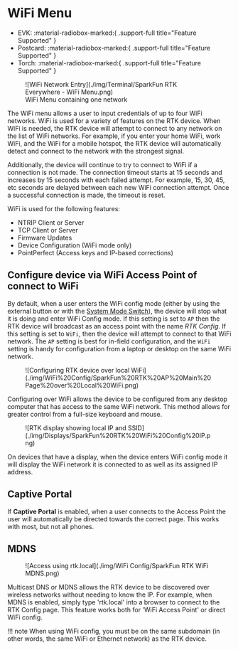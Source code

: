 # WiFi Menu

<!--
Compatibility Icons
====================================================================================

:material-radiobox-marked:{ .support-full title="Feature Supported" }
:material-radiobox-indeterminate-variant:{ .support-partial title="Feature Partially Supported" }
:material-radiobox-blank:{ .support-none title="Feature Not Supported" }
-->

<div class="grid cards fill" markdown>

- EVK: :material-radiobox-marked:{ .support-full title="Feature Supported" }
- Postcard: :material-radiobox-marked:{ .support-full title="Feature Supported" }
- Torch: :material-radiobox-marked:{ .support-full title="Feature Supported" }

</div>

<figure markdown>
![WiFi Network Entry](./img/Terminal/SparkFun RTK Everywhere - WiFi Menu.png)
<figcaption markdown>
WiFi Menu containing one network
</figcaption>
</figure>

The WiFi menu allows a user to input credentials of up to four WiFi networks. WiFi is used for a variety of features on the RTK device. When WiFi is needed, the RTK device will attempt to connect to any network on the list of WiFi networks. For example, if you enter your home WiFi, work WiFi, and the WiFi for a mobile hotspot, the RTK device will automatically detect and connect to the network with the strongest signal.

Additionally, the device will continue to try to connect to WiFi if a connection is not made. The connection timeout starts at 15 seconds and increases by 15 seconds with each failed attempt. For example, 15, 30, 45, etc seconds are delayed between each new WiFi connection attempt. Once a successful connection is made, the timeout is reset.

WiFi is used for the following features:

- NTRIP Client or Server
- TCP Client or Server
- Firmware Updates
- Device Configuration (WiFi mode only)
- PointPerfect (Access keys and IP-based corrections)

## Configure device via WiFi Access Point of connect to WiFi

By default, when a user enters the WiFi config mode (either by using the external button or with the [System Mode Switch](https://docs.sparkfun.com/SparkFun_RTK_Everywhere_Firmware/menu_system/#mode-switch)), the device will stop what it is doing and enter WiFi Config mode. If this setting is set to `AP` then the RTK device will broadcast as an access point with the name *RTK Config*. If this setting is set to `WiFi`, then the device will attempt to connect to that WiFi network. The `AP` setting is best for in-field configuration, and the `WiFi` setting is handy for configuration from a laptop or desktop on the same WiFi network.

<figure markdown>
![Configuring RTK device over local WiFi](./img/WiFi%20Config/SparkFun%20RTK%20AP%20Main%20Page%20over%20Local%20WiFi.png)
<figcaption markdown>
</figcaption>
</figure>

Configuring over WiFi allows the device to be configured from any desktop computer that has access to the same WiFi network. This method allows for greater control from a full-size keyboard and mouse.

<figure markdown>
![RTK display showing local IP and SSID](./img/Displays/SparkFun%20RTK%20WiFi%20Config%20IP.png)
<figcaption markdown>
</figcaption>
</figure>

On devices that have a display, when the device enters WiFi config mode it will display the WiFi network it is connected to as well as its assigned IP address.

## Captive Portal

If **Captive Portal** is enabled, when a user connects to the Access Point the user will automatically be directed towards the correct page. This works with most, but not all phones.

## MDNS

<figure markdown>
![Access using rtk.local](./img/WiFi Config/SparkFun RTK WiFi MDNS.png)
<figcaption markdown>
</figcaption>
</figure>

Multicast DNS or MDNS allows the RTK device to be discovered over wireless networks without needing to know the IP. For example, when MDNS is enabled, simply type 'rtk.local' into a browser to connect to the RTK Config page. This feature works both for 'WiFi Access Point' or direct WiFi config.

!!! note
	When using WiFi config, you must be on the same subdomain (in other words, the same WiFi or Ethernet network) as the RTK device.
